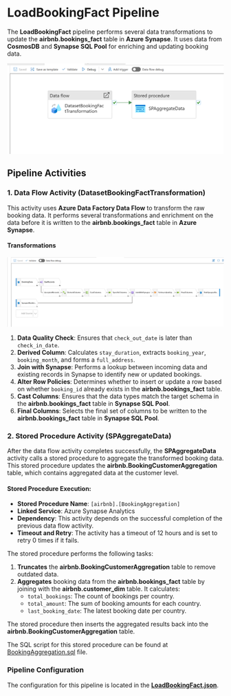 # LoadBookingFact Pipeline

The **LoadBookingFact** pipeline performs several data transformations to update the **airbnb.bookings_fact** table in **Azure Synapse**. It uses data from **CosmosDB** and **Synapse SQL Pool** for enriching and updating booking data.

![LoadBookingFact](../assets/images/load_booking_fact_pipeline.png)

## **Pipeline Activities**

### **1. Data Flow Activity** (DatasetBookingFactTransformation)

This activity uses **Azure Data Factory Data Flow** to transform the raw booking data. It performs several transformations and enrichment on the data before it is written to the **airbnb.bookings_fact** table in **Azure Synapse**.

#### **Transformations**

![BookingFactDataflow](../assets/images/booking_data_dataflow.png)

1. **Data Quality Check**: Ensures that `check_out_date` is later than `check_in_date`.
2. **Derived Column**: Calculates `stay_duration`, extracts `booking_year`, `booking_month`, and forms a `full_address`.
3. **Join with Synapse**: Performs a lookup between incoming data and existing records in Synapse to identify new or updated bookings.
4. **Alter Row Policies**: Determines whether to insert or update a row based on whether `booking_id` already exists in the **airbnb.bookings_fact** table.
5. **Cast Columns**: Ensures that the data types match the target schema in the **airbnb.bookings_fact** table in **Synapse SQL Pool**.
6. **Final Columns**: Selects the final set of columns to be written to the **airbnb.bookings_fact** table in **Synapse SQL Pool**.

### **2. Stored Procedure Activity** (SPAggregateData)

After the data flow activity completes successfully, the **SPAggregateData** activity calls a stored procedure to aggregate the transformed booking data. This stored procedure updates the **airbnb.BookingCustomerAggregation** table, which contains aggregated data at the customer level.

#### **Stored Procedure Execution**:

- **Stored Procedure Name**: `[airbnb].[BookingAggregation]`
- **Linked Service**: Azure Synapse Analytics
- **Dependency**: This activity depends on the successful completion of the previous data flow activity.
- **Timeout and Retry**: The activity has a timeout of 12 hours and is set to retry 0 times if it fails.

The stored procedure performs the following tasks:

1. **Truncates** the **airbnb.BookingCustomerAggregation** table to remove outdated data.
2. **Aggregates** booking data from the **airbnb.bookings_fact** table by joining with the **airbnb.customer_dim** table. It calculates:
   - `total_bookings`: The count of bookings per country.
   - `total_amount`: The sum of booking amounts for each country.
   - `last_booking_date`: The latest booking date per country.

The stored procedure then inserts the aggregated results back into the **airbnb.BookingCustomerAggregation** table.

The SQL script for this stored procedure can be found at   [BookingAggregation.sql](../scripts/sql/stored_procedures/booking_aggregation.sql) file.

### **Pipeline Configuration**

The configuration for this pipeline is located in the **[LoadBookingFact.json](../pipelines/LoadBookingFact.json)**.

